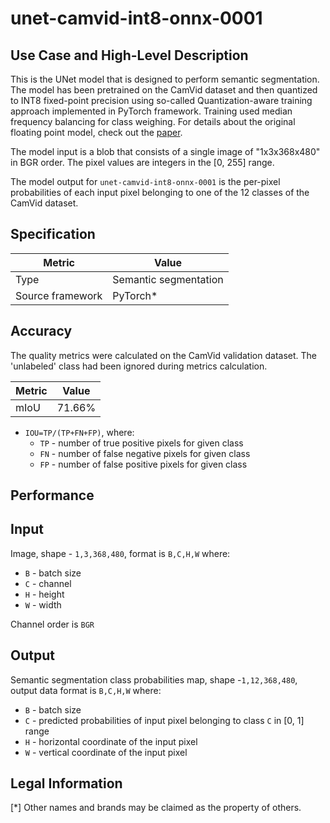 # unet-camvid-int8-onnx-0001

## Use Case and High-Level Description

This is the UNet model that is designed to perform semantic segmentation. The model has been pretrained on the CamVid dataset and then quantized to INT8 fixed-point precision using so-called Quantization-aware training approach implemented in PyTorch framework.  Training used median frequency balancing for class weighing. For details about the original floating point model, check out the [paper](https://arxiv.org/pdf/1505.04597.pdf).

The model input is a blob that consists of a single image of "1x3x368x480" in BGR order. The pixel values are integers in the [0, 255] range.

The model output for `unet-camvid-int8-onnx-0001` is the per-pixel probabilities of each input pixel belonging to one of the 12 classes of the CamVid dataset.

## Specification

| Metric            | Value                 |
|-------------------|-----------------------|
| Type              | Semantic segmentation |
| Source framework  | PyTorch\*             |

## Accuracy

The quality metrics were calculated on the CamVid validation dataset. The 'unlabeled' class had been ignored during metrics calculation.

| Metric                    | Value         |
|---------------------------|---------------|
| mIoU                      |        71.66% |

- `IOU=TP/(TP+FN+FP)`, where:
  - `TP` - number of true positive pixels for given class
  - `FN` - number of false negative pixels for given class
  - `FP` - number of false positive pixels for given class

## Performance

## Input

Image, shape - `1,3,368,480`, format is `B,C,H,W` where:

- `B` - batch size
- `C` - channel
- `H` - height
- `W` - width

Channel order is `BGR`

## Output

Semantic segmentation class probabilities map, shape -`1,12,368,480`, output data format is `B,C,H,W` where:

- `B` - batch size
- `C` - predicted probabilities of input pixel belonging to class `C` in  [0, 1] range
- `H` - horizontal coordinate of the input pixel
- `W` - vertical coordinate of the input pixel

## Legal Information
[*] Other names and brands may be claimed as the property of others.
